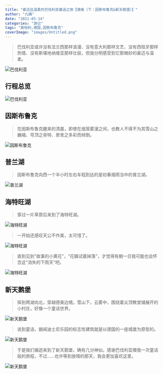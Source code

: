 ```yaml
---
title: "豪迈且温柔的巴伐利亚童话之旅【德奥（下：因斯布鲁克&新天鹅堡）】"
author: "九姨"
date: "2021-03-14"
categories: "游记"
tags: "奥地利,德国,因斯布鲁克"
coverImage: "images/Untitled.png"
---
```


>巴伐利亚或许没有法兰西那样浪漫、没有意大利那样文艺、没有西班牙那样热情、没有斯堪地纳维亚那样壮丽，但我分明感受到它那微妙的豪迈与温柔。

![巴伐利亚](images/bavaria.png)

## 行程总览

![巴伐利亚](images/Screen-Shot-2019-03-02-at-17.33.55.png)

## 因斯布鲁克

>在因斯布鲁克醒来的清晨，即使在烟笼雾漫之间，也教人不得不为其雪山之巍峨、穹顶之哥特、房舍之多彩而倾倒。

![因斯布鲁克](images/IMG_20160502_055729-e1550784981958.jpg)

## 普兰湖

>因斯布鲁克向西一个半小时左右车程到达的是初春烟雨当中的普兰湖。

![普兰湖](images/IMG_20160502_102518.jpg)

## 海特旺湖

>穿过一片草原后来到了海特旺湖。

![海特旺湖](images/IMG_20160502_103228.jpg)

>一开始还感叹天公不作美，太可惜了。

![海特旺湖](images/IMG_20160502_104514.jpg)

>直到见到“故事的小黄花”，“花瓣试着掉落”，才觉得有朝一日我可能也会怀念这“消失的下雨天”吧。

![海特旺湖](images/IMG_20160502_114552.jpg)

## 新天鹅堡

>挥别两湖向北，穿越德奥边境。雪山下，云雾中，围绕着尖顶教堂铺展开的小村庄，好像一个童话世界。

![新天鹅堡](images/IMG_20160502_102800.jpg)

>说到童话，据闻迪士尼乐园的标志性建筑就是以德国的一座城堡为原型的。

![新天鹅堡](images/Walt-Disney-logo.png)

>于是我们循迹来到了新天鹅堡，确有几分神似。感谢巴伐利亚赠我一次童话般的旅程，不过……也许等到放晴的那天，我会更加喜欢这里。

![新天鹅堡](images/Untitled.png)
